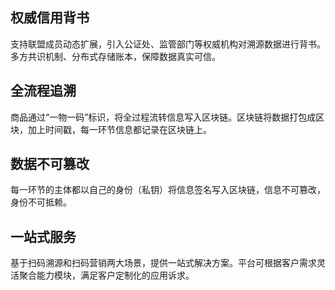 
## 权威信用背书
支持联盟成员动态扩展，引入公证处、监管部门等权威机构对溯源数据进行背书。多方共识机制、分布式存储账本，保障数据真实可信。

## 全流程追溯
商品通过“一物一码”标识，将全过程流转信息写入区块链。区块链将数据打包成区块，加上时间戳，每一环节信息都记录在区块链上。

## 数据不可篡改
每一环节的主体都以自己的身份（私钥）将信息签名写入区块链，信息不可篡改，身份不可抵赖。

## 一站式服务
基于扫码溯源和扫码营销两大场景，提供一站式解决方案。平台可根据客户需求灵活聚合能力模块，满足客户定制化的应用诉求。
